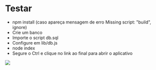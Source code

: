 # Testar

- npm install (caso apareça mensagem de erro Missing script: "build", ignore)
- Crie um banco
- Importe o script db.sql
- Configure em lib/db.js
- node index
- Segure o Ctrl e clique no link ao final para abrir o aplicativo


![]('/img/crud2.png')
